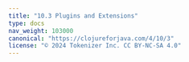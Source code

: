 ```yaml
---
title: "10.3 Plugins and Extensions"
type: docs
nav_weight: 103000
canonical: "https://clojureforjava.com/4/10/3"
license: "© 2024 Tokenizer Inc. CC BY-NC-SA 4.0"
---
```

